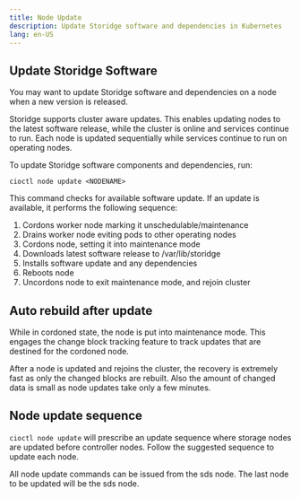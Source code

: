 ```yaml
---
title: Node Update
description: Update Storidge software and dependencies in Kubernetes  
lang: en-US
---
```


<h2>Update Storidge Software</h2>

You may want to update Storidge software and dependencies on a node when a new version is released.

Storidge supports cluster aware updates. This enables updating nodes to the latest software release, while the cluster is online and services continue to run. Each node is updated sequentially while services continue to run on operating nodes.

 To update Storidge software components and dependencies, run: 
 ```
 cioctl node update <NODENAME>
 ```

This command checks for available software update. If an update is available, it performs the following sequence:
1. Cordons worker node marking it unschedulable/maintenance
2. Drains worker node eviting pods to other operating nodes
2. Cordons node, setting it into maintenance mode
3. Downloads latest software release to /var/lib/storidge
4. Installs software update and any dependencies
5. Reboots node
6. Uncordons node to exit maintenance mode, and rejoin cluster

<h2>Auto rebuild after update</h2>

While in cordoned state, the node is put into maintenance mode. This engages the change block tracking feature to track updates that are destined for the cordoned node.

After a node is updated and rejoins the cluster, the recovery is extremely fast as only the changed blocks are rebuilt. Also the amount of changed data is small as node updates take only a few minutes.

<h2>Node update sequence</h2>

`cioctl node update` will prescribe an update sequence where storage nodes are updated before controller nodes. Follow the suggested sequence to update each node.

All node update commands can be issued from the sds node. The last node to be updated will be the sds node.

